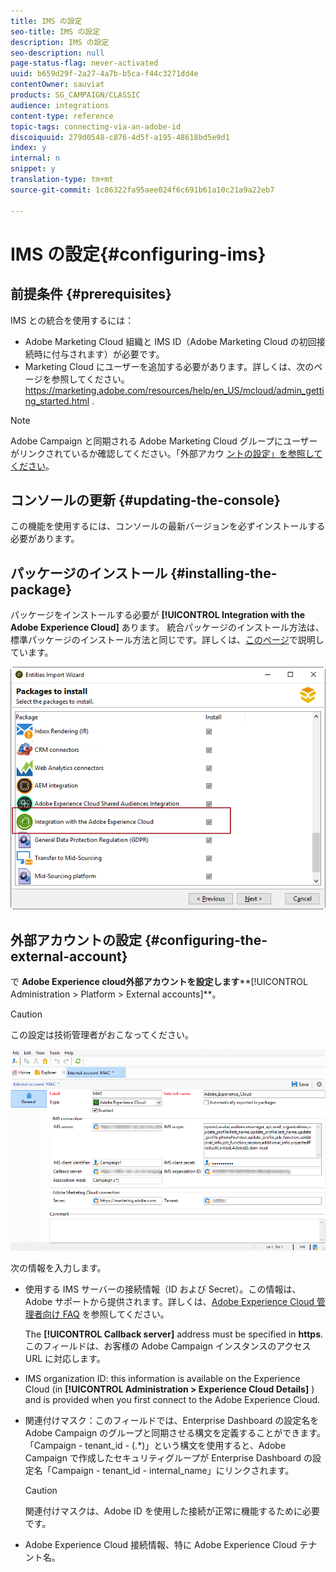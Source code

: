 ```yaml
---
title: IMS の設定
seo-title: IMS の設定
description: IMS の設定
seo-description: null
page-status-flag: never-activated
uuid: b659d29f-2a27-4a7b-b5ca-f44c3271dd4e
contentOwner: sauviat
products: SG_CAMPAIGN/CLASSIC
audience: integrations
content-type: reference
topic-tags: connecting-via-an-adobe-id
discoiquuid: 279d0548-c876-4d5f-a195-48618bd5e9d1
index: y
internal: n
snippet: y
translation-type: tm+mt
source-git-commit: 1c86322fa95aee024f6c691b61a10c21a9a22eb7

---
```



# IMS の設定{#configuring-ims}

## 前提条件 {#prerequisites}

IMS との統合を使用するには：

* Adobe Marketing Cloud 組織と IMS ID（Adobe Marketing Cloud の初回接続時に付与されます）が必要です。
* Marketing Cloud にユーザーを追加する必要があります。詳しくは、次のページを参照してください。https://marketing.adobe.com/resources/help/en_US/mcloud/admin_getting_started.html [](https://marketing.adobe.com/resources/help/en_US/mcloud/admin_getting_started.html).

>[!NOTE]
>
>Adobe Campaign と同期される Adobe Marketing Cloud グループにユーザーがリンクされているか確認してください。「外部アカウ [ントの設定」を参照してください](#configuring-the-external-account)。

## コンソールの更新 {#updating-the-console}

この機能を使用するには、コンソールの最新バージョンを必ずインストールする必要があります。

## パッケージのインストール {#installing-the-package}

パッケージをインストールする必要が **[!UICONTROL Integration with the Adobe Experience Cloud]** あります。 統合パッケージのインストール方法は、標準パッケージのインストール方法と同じです。詳しくは、[このページ](../../installation/using/installing-campaign-standard-packages.md)で説明しています。

![](assets/ims_6.png)

## 外部アカウントの設定 {#configuring-the-external-account}

で **Adobe Experience cloud外部アカウントを設定します****[!UICONTROL Administration > Platform > External accounts]**。

>[!CAUTION]
>
>この設定は技術管理者がおこなってください。

![](assets/ims_5.png)

次の情報を入力します。

* 使用する IMS サーバーの接続情報（ID および Secret）。この情報は、Adobe サポートから提供されます。詳しくは、[Adobe Experience Cloud 管理者向け FAQ](https://marketing.adobe.com/resources/help/en_US/mcloud/faq.html) を参照してください。

   The **[!UICONTROL Callback server]** address must be specified in **https**. このフィールドは、お客様の Adobe Campaign インスタンスのアクセス URL に対応します。

* IMS organization ID: this information is available on the Experience Cloud (in **[!UICONTROL Administration > Experience Cloud Details]** ) and is provided when you first connect to the Adobe Experience Cloud.
* 関連付けマスク：このフィールドでは、Enterprise Dashboard の設定名を Adobe Campaign のグループと同期させる構文を定義することができます。「Campaign - tenant_id - (.*)」という構文を使用すると、Adobe Campaign で作成したセキュリティグループが Enterprise Dashboard の設定名「Campaign - tenant_id - internal_name」にリンクされます。

   >[!CAUTION]
   >
   >関連付けマスクは、Adobe ID を使用した接続が正常に機能するために必要です。

* Adobe Experience Cloud 接続情報、特に Adobe Experience Cloud テナント名。

